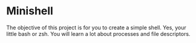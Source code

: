 # Minishell
The objective of this project is for you to create a simple shell. Yes, your
little bash or zsh. You will learn a lot about processes and file descriptors.
